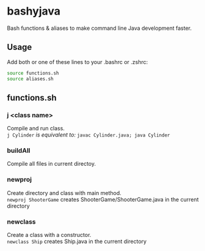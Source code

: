 bashyjava
==========

Bash functions &amp; aliases to make command line Java development faster.

Usage
------
Add both or one of these lines to your .bashrc or .zshrc:
```bash
source functions.sh
source aliases.sh
```

functions.sh
---------
### j \<class name\>
Compile and run class.  
`j Cylinder` *is equivalent to:* `javac Cylinder.java; java Cylinder`

### buildAll
Compile all files in current directoy.

### newproj
Create directory and class with main method.  
`newproj ShooterGame` creates ShooterGame/ShooterGame.java in the current directory

### newclass
Create a class with a constructor.  
`newclass Ship` creates Ship.java in the current directory
